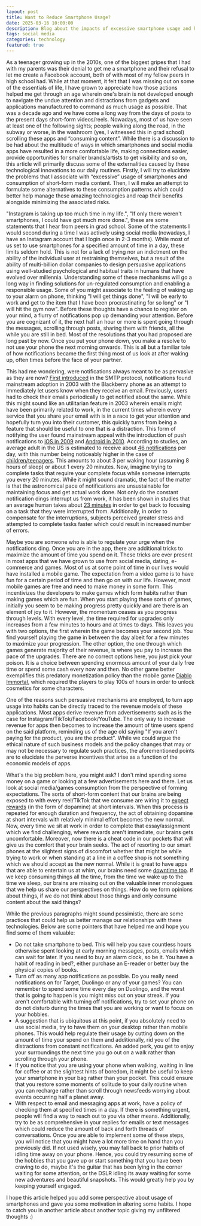 ```yaml
---
layout: post
title: Want to Reduce Smartphone Usage?
date: 2025-03-16 10:00:00
description: Blog about the impacts of excessive smartphone usage and how to improve our relationships with smartphones and social media apps
tags: social media
categories: technology
featured: true
---
```


As a teenager growing up in the 2010s, one of the biggest gripes that I had with my parents was their denial to get me a smartphone and their refusal to let me create a Facebook account, both of with most of my fellow peers in high school had. While at that moment, it felt that I was missing out on some of the essentials of life, I have grown to appreciate how those actions helped me get through an age wherein one's brain is not developed enough to navigate the undue attention and distractions from gadgets and applications manufactured to command as much usage as possible. 
That was a decade ago and we have come a long way from the days of posts to the present days short-form videos/reels. Nowadays, most of us have seen at least one of the following sights; people walking along the road, in the subway or worse, in the washroom (yes, I witnessed this in grad school) scrolling these apps and “consuming content”. While there is a discussion to be had about the multitude of ways in which smartphones and social media apps have resulted in a more comfortable life, making connections easier, provide opportunities for smaller brands/artists to get visibility and so on, this article will primarily discuss some of the externalities caused by these technological innovations to our daily routines. Firstly, I will try to elucidate the problems that I associate with “excessive” usage of smartphones and consumption of short-form media content. Then, I will make an attempt to formulate some alternatives to these consumption patterns which could better help manage these amazing technologies and reap their benefits alongside minimizing the associated risks. 

"Instagram is taking up too much time in my life.", "If only there weren't smartphones, I could have got much more done.", these are some statements that I hear from peers in grad school. Some of the statements I would second during a time I was actively using social media (nowadays, I have an Instagram account that I login once in 2-3 months). While most of us set to use smartphones for a specified amount of time in a day, these limits seldom hold. This is not for a lack of trying nor an indictment on the ability of the individual user at restraining themselves, but a result of the ability of multi-billion dollar companies to design persuasive applications using well-studied psychological and habitual traits in humans that have evolved over millennia. Understanding some of these mechanisms will go a long way in finding solutions for un-regulated consumption and enabling a responsible usage.
Some of you might associate to the feeling of waking up to your alarm on phone, thinking "I will get things done", "I will be early to work and get to the item that I have been procrastinating for so long" or "I will hit the gym now". Before these thoughts have a chance to register on your mind, a flurry of notifications pop up demanding your attention. Before you are cognizant of it, the next half an hour or more is spent going through the messages, scrolling through posts, sharing them with friends, all the while you are still in bed. Most of the resolutions that you had proposed are long past by now. Once you put your phone down, you make a resolve to not use your phone the next morning onwards. This is all but a familiar tale of how notifications became the first thing most of us look at after waking up, often times before the face of your partner. 

This had me wondering, were notifications always meant to be as pervasive as they are now? [First introduced](https://thenextweb.com/news/evolution-of-phones-notifications) in the SMTP protocol, notifications found mainstream adoption in 2003 with the Blackberry phone as an attempt to immediately let users know when they receive an email. Previously, users had to check their emails periodically to get notified about the same. While this might sound like an utilitarian feature in 2003 wherein emails might have been primarily related to work, in the current times wherein every service that you share your email with is in a race to get your attention and hopefully turn you into their customer, this quickly turns from being a feature that should be useful to one that is a distraction. This form of notifying the user found mainstream appeal with the introduction of push notifications to [iOS in 2009](https://en.wikipedia.org/wiki/Apple_Push_Notification_service) and [Android in 2010](https://developers.google.com/android/c2dm). According to studies, an average adult in the US is estimated to receive about [46 notifications](https://www.businessofapps.com/marketplace/push-notifications/research/push-notifications-statistics/) per day, with this number being noticeably higher in the case of [children/teenagers](https://www.commonsensemedia.org/sites/default/files/research/report/2023-cs-smartphone-research-report_final-for-web.pdf). This amounts to about 3 per waking hour (assuming 8 hours of sleep) or about 1 every 20 minutes. Now, imagine trying to complete tasks that require your complete focus while someone interrupts you every 20 minutes. While it might sound dramatic, the fact of the matter is that the astronomical pace of notifications are unsustainable for maintaining focus and get actual work done. Not only do the constant notification dings interrupt us from work, it has been shown in studies that an average human takes about [23 minutes](https://ics.uci.edu/~gmark/chi08-mark.pdf) in order to get back to focusing on a task that they were interrupted from. Additionally, in order to compensate for the interruptions, subjects perceived greater stress and attempted to complete tasks faster which could result in increased number of errors. 

Maybe you are someone who is able to regulate your urge when the notifications ding. Once you are in the app, there are additional tricks to maximize the amount of time you spend on it. These tricks are ever present in most apps that we have grown to use from social media, dating, e-commerce and games. Most of us at some point of time in our lives would have installed a mobile game. The expectation from a video game is to have fun for a certain period of time and then go on with our life. However, most mobile games are free and need to make money in some form. This incentivizes the developers to make games which form habits rather than making games which are fun. When you start playing these sorts of games, initially you seem to be making progress pretty quickly and are there is an element of joy to it. However, the momentum ceases as you progress through levels. With every level, the time required for upgrades only increases from a few minutes to hours and at times to days. This leaves you with two options, the first wherein the game becomes your second job. You find yourself playing the game in between the day albeit for a few minutes to maximize your progression. The other option, the one through  which games generate majority of their revenue, is where you pay to increase the pace of the upgrades. There are no correct options here, you just pick your poison. It is a choice between spending enormous amount of your daily free time or spend some cash every now and then. No other game better exemplifies this predatory monetization policy than the mobile game [Diablo Immortal](https://www.polygon.com/23200136/diablo-immortal-exploitative-monetization-legendary-gems-rifts), which required the players to play 100s of hours in order to unlock cosmetics for some characters.  

One of the reasons such persuasive mechanisms are employed, to turn app usage into habits can be directly traced to the revenue models of these applications. Most apps derive revenue from advertisements such as is the case for Instagram/TikTok/Facebook/YouTube. The only way to increase revenue for apps then becomes to increase the amount of time users spend on the said platform, reminding us of the age old saying "If you aren't paying for the product, you are the product". While we could argue the ethical nature of such business models and the policy changes that may or may not be necessary to regulate such practices, the aforementioned points are to elucidate the perverse incentives that arise as a function of the economic models of apps. 

What's the big problem here, you might ask? I don't mind spending some money on a game or looking at a few advertisements here and there. Let us look at social media/games consumption from the perspective of forming expectations. The sorts of short-form content that our brains are being exposed to with every reel/TikTok that we consume are wiring it to [expect rewards](https://www.thecolumbiasciencereview.com/blog/exploring-the-science-behind-short-form-medias-addicting-algorithm) (in the form of dopamine) at short intervals. When this process is repeated for enough duration and frequency, the act of obtaining dopamine at short intervals with relatively minimal effort becomes the new normal. Now, every time we sit at work in order to complete that essay/assignment which we find challenging, where rewards aren't immediate, our brains gets uncomfortable. Moreover, now there is a cheat code in our pockets that will give us the comfort that your brain seeks. The act of resorting to our smart phones at the slightest signs of discomfort whether that might be while trying to work or when standing at a line in a coffee shop is not something which we should accept as the new normal. While it is great to have apps that are able to entertain us at whim, our brains need some [downtime too](https://www.mayoclinichealthsystem.org/hometown-health/speaking-of-health/boost-your-brain-with-boredom). If we keep consuming things all the time, from the time we wake up to the time we sleep, our brains are missing out on the valuable inner monologues that we help us share our perspectives on things. How do we form opinions about things, if we do not think about those things and only consume content about the said things? 

While the previous paragraphs might sound pessimistic, there are some practices that could help us better manage our relationships with these technologies. Below are some pointers that have helped me and hope you find some of them valuable:
-  Do not take smartphone to bed. This will help you save countless hours otherwise spent looking at early morning messages, posts, emails which can wait for later. If you need to buy an alarm clock, so be it. You have a habit of reading in bed?, either purchase an E-reader or better buy the physical copies of books.
- Turn off as many app notifications as possible. Do you really need notifications on for Target, Duolingo or any of your games? You can remember to spend some time every day on Duolingo, and the worst that is going to happen is you might miss out on your streak. If you aren't comfortable with turning off notifications, try to set your phone on do not disturb during the times that you are working or want to focus on your hobbies.
- A suggestion that is ubiquitous at this point, if you absolutely need to use social media, try to have them on your desktop rather than mobile phones. This would help regulate their usage by cutting down on the amount of time your spend on them and additionally, rid you of the distractions from constant notifications. An added perk, you get to enjoy your surroundings the next time you go out on a walk rather than scrolling through your phone.
- If you notice that you are using your phone when walking, waiting in line for coffee or at the slightest hints of boredom, it might be useful to keep your smartphone in your bag rather than your pocket. This could ensure that you restore some moments of solitude to your daily routine when you can recharge rather than scroll through newsfeeds worrying about events occurring half a planet away. 
- With respect to email and messaging apps at work, have a policy of checking them at specified times in a day. If there is something urgent, people will find a way to reach out to you via other means. Additionally, try to be as comprehensive in your replies for emails or text messages which could reduce the amount of back and forth threads of conversations.
Once you are able to implement some of these steps, you will notice that you might have a lot more time on hand than you previously did. If not used wisely, you may fall back to prior habits of idling time away on your phone. Hence, you could try resuming some of the hobbies that you gave up or start something that you have been craving to do, maybe it's the guitar that has been lying in the corner waiting for some attention, or the DSLR idling its away waiting for some new adventures and beautiful snapshots. This would greatly help you by keeping yourself engaged. 

I hope this article helped you add some perspective about usage of smartphones and gave you some motivation in altering some habits. I hope to catch you in another article about another topic giving my unfiltered thoughts :) 


